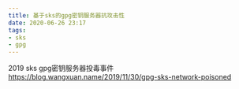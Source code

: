 ```yaml
---
title: 基于sks的gpg密钥服务器抗攻击性
date: 2020-06-26 23:17
tags: 
- sks
- gpg
---
```


2019 sks gpg密钥服务器投毒事件
<https://blog.wangxuan.name/2019/11/30/gpg-sks-network-poisoned>
